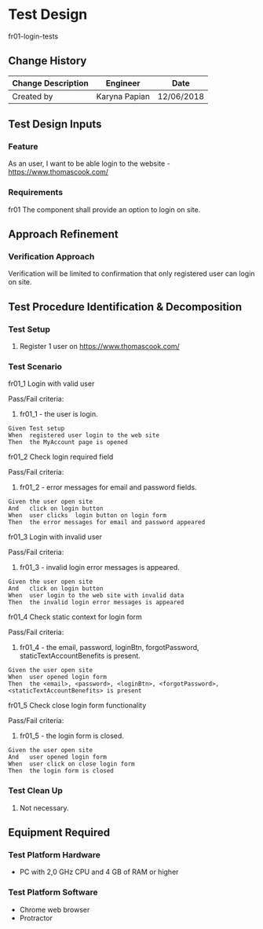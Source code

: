 # Test Design

fr01-login-tests

## Change History

| Change Description | Engineer      | Date       |
| ------------------ | ------------- | ---------- |
| Created by         | Karyna Papian | 12/06/2018 |

## Test Design Inputs

### Feature

As an user, I want to be able login to the website - https://www.thomascook.com/

### Requirements

fr01
The component shall provide an option to login on site.

## Approach Refinement

### Verification Approach

Verification will be limited to confirmation that only registered user can login on site.

## Test Procedure Identification &amp; Decomposition

### Test Setup

1. Register 1 user on https://www.thomascook.com/

### Test Scenario

fr01_1 Login with valid user 

Pass/Fail criteria:

1. fr01_1 - the user is login.

```gherkin
Given Test setup
When  registered user login to the web site
Then  the MyAccount page is opened
```

fr01_2 Check login required field

Pass/Fail criteria:

1. fr01_2 - error messages for email and password fields.

```gherkin
Given the user open site
And   click on login button
When  user clicks  login button on login form
Then  the error messages for email and password appeared
```

fr01_3 Login with invalid user

Pass/Fail criteria:

1. fr01_3 - invalid login error messages is appeared.

```gherkin
Given the user open site
And   click on login button
When  user login to the web site with invalid data
Then  the invalid login error messages is appeared
```

fr01_4 Check static context for login form

Pass/Fail criteria:

1. fr01_4 - the email, password, loginBtn, forgotPassword, staticTextAccountBenefits is present.

```gherkin
Given the user open site
When  user opened login form 
Then  the <email>, <password>, <loginBtn>, <forgotPassword>, <staticTextAccountBenefits> is present
```

fr01_5 Check close login form functionality

Pass/Fail criteria:

1. fr01_5 - the login form is closed.

```gherkin
Given the user open site
And   user opened login form
When  user click on close login form 
Then  the login form is closed
```

### Test Clean Up

1. Not necessary.

## Equipment Required

### Test Platform Hardware

- PC with 2,0 GHz CPU and 4 GB of RAM or higher

### Test Platform Software

- Chrome web browser
- Protractor
